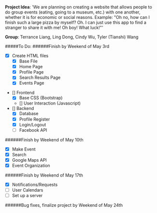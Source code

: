 **Project Idea**: 'We are planning on creating a website that allows people to do group events (eating, going to a museum, etc.) with one another, whether it is for economic or social reasons.
Example: "Oh no, how can I finish such a large pizza by myself? Oh. I can just use this app to find a stranger to share it with me! Oh boy! What luck!"'

**Group**: Terrance Liang, Ling Dong, Cindy Wu, Tyler (Tianshi) Wang

#####To Do:
######Finish by Weekend of May 3rd
- [x] Create HTML files
  -  [x] Base File
  -  [x] Home Page
  -  [x] Profile Page
  -  [x] Search Results Page
  -  [x] Events Page
- [] Frontend
  -  [x] Base CSS (Bootstrap)
  -  [] User Interaction (Javascript)
- [] Backend
  -  [x] Database  
  -  [x] Profile Register
  -  [x] Login/Logout
  -  [ ] Facebook API

######Finish by Weekend of May 10th

  -  [x] Make Event
  -  [x] Search
  -  [x] Google Maps API
  -  [x] Event Organization

######Finish by Weekend of May 17th

  -  [x] Notifications/Requests
  -  [ ] User Calendars
  -  [ ] Set up a server

######Bug fixes, finalize project by Weekend of May 24th
